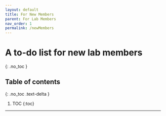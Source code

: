 ```yaml
---
layout: default
title: For New Members
parent: For Lab Members
nav_order: 1
permalink: /newMembers
---
```


# A to-do list for new lab members
{: .no_toc }

## Table of contents
{: .no_toc .text-delta }

1. TOC
{:toc}

---
